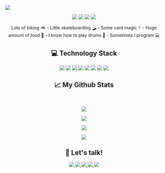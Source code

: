<p align="center">
 
</p align="center">
<img src="https://user-images.githubusercontent.com/4492972/121400146-9c6c8100-c92d-11eb-9b4f-4a4b32ebfd6f.png"/>

<p align="center">
 
 <img src="https://badges.pufler.dev/visits/marcherdiego/marcherdiego"/> 
 <img src="https://badges.pufler.dev/years/marcherdiego"/>
 <img src="https://badges.pufler.dev/repos/marcherdiego"/>
 <img src="https://badges.pufler.dev/commits/monthly/marcherdiego" />

</p>

<p align="center">
Lots of biking 🚲 - 
Little skateboarding 🛹 - 
Some card magic 🃏 - 
Huge amount of food 🥩 - 
I know how to play drums 🥁 - 
Sometimes I program 💻
</p>  

<h2 align="center">💻 Technology Stack</h2>

<p align="center">
  <img src="https://img.shields.io/badge/Kotlin-0095D5?style=flat-square&logo=kotlin&logoColor=white"/>
  <img src="https://img.shields.io/badge/-java-F89820?style=flat-square&logo=java"/>
  <img src="https://img.shields.io/badge/-Flutter-02569B?style=flat-square&logo=flutter"/>
  <img src="https://img.shields.io/badge/PHP-%23777BB4.svg?style=flat-square&logo=php&logoColor=white"/>
  <img src="https://img.shields.io/badge/-C++-00599C?style=flat-square&logo=c"/>
  <img src="https://img.shields.io/badge/-MySQL-black?style=flat-square&logo=mysql"/>
  <img src="https://img.shields.io/badge/-Git-black?style=flat-square&logo=git"/>
  <img src="https://img.shields.io/badge/-GitHub-black?style=flat-square&logo=github"/>
</p>


<h2 align="center">📈 My Github Stats</h2>
 
<br>

<p align = "center">
 <img src="https://activity-graph.herokuapp.com/graph?username=marcherdiego&theme=redical">
</p> 

<p align = "center">
  <img  src = "https://github-readme-stats.vercel.app/api?username=marcherdiego&show_icons=true&theme=radical&line_height=27">
</p>

<p align = "center">
 <img  src="https://github-readme-streak-stats.herokuapp.com/?user=marcherdiego&show_icons=true&locale=en&layout=compact&theme=radical&line_height=0" />
</p>

<p align = "center">
  <img src = "https://github-readme-stats.vercel.app/api/top-langs/?username=marcherdiego&theme=radical&langs_count=6&layout=compact">
</p> 

<h2 align="center">👋 Let's talk!</h2>
  
<p align = "center">
<a href="https://www.instagram.com/diegomarcher/">
  <img src="https://img.shields.io/badge/-diegomarcher-purple?style=flat-square&logo=instagram&logoColor=white&link=https://www.instagram.com/diegomarcher/"/>
</a>
<a href="mailto:diego@marcher.com.uy">
  <img src="https://img.shields.io/badge/-diego@marcher.com.uy-c14438?style=flat-square&logo=Gmail&logoColor=white&link=mailto:diego@marcher.com.uy"/>
</a>
<a href="https://www.linkedin.com/in/diego-marcher/">
  <img src="https://img.shields.io/badge/-Diego Marcher-blue?style=flat-square&logo=Linkedin&logoColor=white&link=https://www.linkedin.com/in/diego-marcher/"/>
</a>
<a href="https://twitter.com/MemphisDrums">
 <img src="https://img.shields.io/badge/-MemphisDrums-blue?style=flat-square&logo=twitter&logoColor=white&link=https://twitter.com/MemphisDrums"/>
</a>
<a href="https://www.youtube.com/user/MemphisDrums">
 <img src="https://img.shields.io/badge/-MemphisDrums-CC0000?style=flat-square&logo=youtube&logoColor=white&link=https://www.youtube.com/user/MemphisDrums"/>
</a>
</p>
